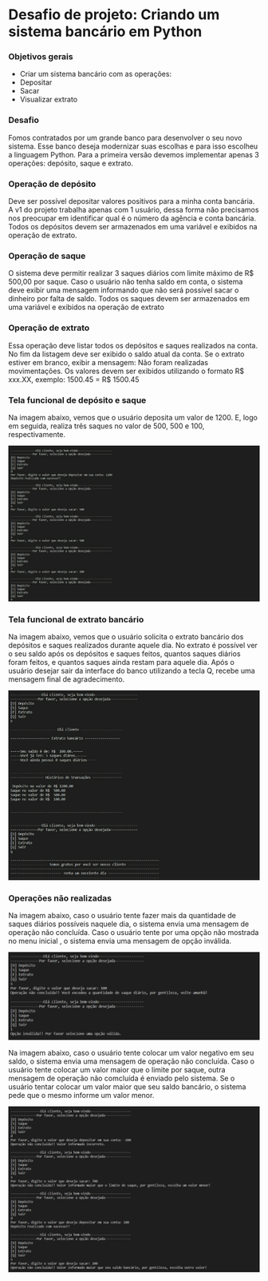 # Desafio de projeto: Criando um sistema bancário em Python

### Objetivos gerais

- Criar um sistema bancário com as operações:
- Depositar
- Sacar
- Visualizar extrato

### Desafio

Fomos contratados por um grande banco para desenvolver o seu novo sistema. Esse banco deseja modernizar suas escolhas e para isso escolheu a linguagem Python.
Para a primeira versão devemos implementar apenas 3 operações: depósito, saque e extrato.

### Operação de depósito

Deve ser possível depositar valores positivos para a minha conta bancária.
A v1 do projeto trabalha apenas com 1 usuário, dessa forma não precisamos nos preocupar em identificar qual é o número da agência e conta bancária.
Todos os depósitos devem ser armazenados em uma variável e exibidos na operação de extrato.

### Operação de saque

O sistema deve permitir realizar 3 saques diários com limite máximo de R$ 500,00 por saque.
Caso o usuário não tenha saldo em conta, o sistema deve exibir uma mensagem informando que não será possível sacar o dinheiro por falta de saldo.
Todos os saques devem ser armazenados em uma variável e exibidos na operação de extrato

### Operação de extrato

Essa operação deve listar todos os depósitos e saques realizados na conta.
No fim da listagem deve ser exibido o saldo atual da conta. Se o extrato estiver em branco, exibir a mensagem: Não foram realizadas movimentações.
Os valores devem ser exibidos utilizando o formato R$ xxx.XX, exemplo:
1500.45 = R$ 1500.45

### Tela funcional de depósito e saque

Na imagem abaixo, vemos que o usuário deposita um valor de 1200. E, logo em seguida, realiza três saques no valor de 500, 500 e 100, respectivamente.

![Alt text](./Deposito_saque.png "Tela funcional de depósito e saque")

### Tela funcional de extrato bancário

Na imagem abaixo, vemos que o usuário solicita o extrato bancário dos depósitos e saques realizados durante aquele dia.
No extrato é possível ver o seu saldo após os depósitos e saques feitos, quantos saques diários foram feitos, e quantos saques ainda restam para aquele dia.
Após o usuário desejar sair da interface do banco utilizando a tecla Q, recebe uma mensagem final de agradecimento.

![Alt text](./extrato.png "Tela funcional de extrato bancário")

### Operações não realizadas

Na imagem abaixo, caso o usuário tente fazer mais da quantidade de saques diários possíveis naquele dia, o sistema envia uma mensagem de operação não concluída.
Caso o usuário tente por uma opção não mostrada no menu inicial , o sistema envia uma mensagem de opção inválida.

![Alt  text](./Erro2.png "Operações não realizadas")

Na imagem abaixo, caso o usuário tente colocar um valor negativo em seu saldo, o sistema envia uma mensagem de operação não concluída.
Caso o usuário tente colocar um valor maior que o limite por saque, outra mensagem de operação não comcluída é enviado pelo sistema.
Se o usuário tentar colocar um valor maior que seu saldo bancário, o sistema pede que o mesmo informe um valor menor.

![Alt text](./Erro1.png "Operações não realizadas")
